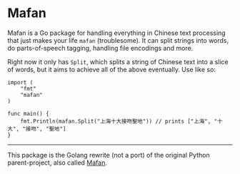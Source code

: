 Mafan
============

Mafan is a Go package for handling everything in Chinese text processing that just makes your life `mafan` (troublesome). It can split strings into words, do parts-of-speech tagging, handling file encodings and more.

Right now it only has `Split`, which splits a string of Chinese text into a slice of words, but it aims to achieve all of the above eventually. Use like so:

    import (
    	"fmt"
    	"mafan"
    )

    func main() {
    	fmt.Println(mafan.Split("上海十大接吻聖地")) // prints ["上海", "十大", "接吻", "聖地"]
    }

************

This package is the Golang rewrite (not a port) of the original Python parent-project, also called [Mafan](http://github.com/hermanschaaf/mafan).